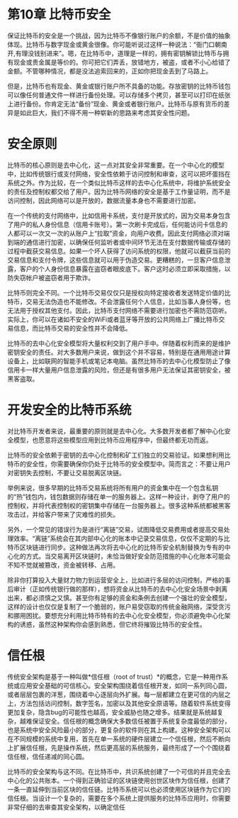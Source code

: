 第10章 比特币安全
===============

保证比特币的安全是一个挑战，因为比特币不像银行账户的余额，不是价值的抽象体现。比特币与数字现金或黄金很像。你可能听说过这样一种说法：“衙门口朝南开,有理没钱别进来”。嗯，在比特币中，道理是一样的，拥有密钥解锁比特币与拥有现金或贵金属是等价的。你可把它们弄丢，放错地方，被盗，或者不小心给错了金额。不管哪种情况，都是没法追索回来的，正如你把现金丢到了马路上。

但是，比特币也有现金、黄金或银行账户所不具备的功能。存放密钥的比特币钱包可以像任何普通文件一样进行备份处理。可以存储多个拷贝，甚至可以打印在纸张上进行备份。你肯定无法“备份”现金、黄金或者银行账户。比特币与原有货币的差异是如此巨大，我们不得不用一种崭新的思路来考虑其安全性问题。

# 安全原则

比特币的核心原则是去中心化，这一点对其安全非常重要。在一个中心化的模型中，比如传统银行或支付网络，安全性依赖于访问控制和审查，这可以把坏蛋挡在系统之外。作为比较，在一个类似比特币这样的去中心化系统中，将维护系统安全的责任及控制权都交给了用户。因为比特币网络的安全是基于工作量证明，而不是访问控制，因此网络可以是开放的，数据流量本身也不需要进行加密。

在一个传统的支付网络中，比如信用卡系统，支付是开放式的，因为交易本身包含了用户的私人身份信息（信用卡账号）。第一次刷卡完成后，任何能访问卡信息的人都可以一次又一次的从账户上“拉取”资金，向用户收费。因此支付网络必须对端到端的通信进行加密，以确保任何监听者或中间环节无法在支付数据传输或存储的过程中截获交易信息。如果一个坏人获得了访问系统的权限，他就可以截获当前的交易信息和支付令牌，这些信息就可以用于伪造交易。更糟糕的，一旦客户信息泄露，客户的个人身份信息暴露在盗窃者眼皮底下。客户这时必须立即采取措施，以防失窃帐户被盗窃者用于欺诈。

比特币则完全不同。一个比特币交易仅仅只是授权向特定接收者发送特定价值的比特币，交易无法伪造也不能修改。不会泄露任何个人信息，比如当事人身份等，也无法用于授权其他支付。因此，比特币支付网络不需要进行加密也不需防范窃听。实际上，你可以在诸如不安全的WiFi或者蓝牙等开放的公共网络上广播比特币交易信息，而比特币交易的安全性并不会降低。

比特币的去中心化安全模型将大量权利交到了用户手中。伴随着权利而来的是维护密钥安全的责任。对大多数用户来说，做到这个并不容易，特别是在通用用途计算设备上，比如联网的智能手机或笔记本电脑。虽然比特币的去中心化模型防止了像信用卡一样大量用户信息泄露的风险，但还是有很多用户无法保证其密钥安全，被黑客盗取。

# 开发安全的比特币系统

对比特币开发者来说，最重要的原则就是去中心化。大多数开发者都了解中心化安全模型，也愿意将这些模型应用到比特币应用程序中，但最终都无功而返。

比特币的安全依赖于密钥的去中心化控制和矿工们独立的交易验证。如果想利用比特币的安全性，你需要确保你仍处于比特币的安全模型中。简而言之：不要让用户对密钥失去控制，不要让交易脱离区块链。

举例来说，很多早期的比特币交易系统将所有用户的资金集中在一个包含私钥的“热”钱包内，钱包数据则存储在单一的服务器上。这样一种设计，剥夺了用户的控制权，并将代表控制权的密钥集中存储在一台服务器上。很多这种系统都被黑客攻击过，并给客户带来了灾难性的损失。

另外，一个常见的错误行为是进行“离链”交易，试图降低交易费用或者提高交易处理效率。“离链”系统会在其内部中心化的账本中记录交易信息，仅仅不定期的与比特币区块链进行同步。这种做法再次将去中心化的比特币安全机制替换为专有的中心化的方式。当交易离开区块链时，未恰当做好安全防范措施的中心化账本可能会不知不觉就被篡改，资金被转移、占用。

除非你打算投入大量财力物力到运营安全上，比如进行多层的访问控制，严格的事后审计（正如传统银行做的那样），想将资金从比特币的去中心化安全场景中剥离出来，都必须慎之又慎。甚至你有足够的资金和条例去创建一个强壮的安全模型，这样的设计也仅仅是复制了一个脆弱的，账户易受窃取的传统金融网络，深受贪污和挪用困扰。要想充分利用比特币特有的去中心化安全模型，你必须避免中心化架构的诱惑，虽然这种架构你会感到熟悉，但它终将摧毁比特币的安全性。

# 信任根

传统安全架构是基于一种叫做*信任根（root of trust）*的概念，它是一种用作系统或应用安全基础的可信核心。安全架构围绕着信任根开发，如同一系列同心圆，或者层层包裹的洋葱，围绕着中心逐层向外扩展。每一层都建立在更可信的内层之上，方法包括访问控制，数字签名，加密以及其他安全原语等。随着软件系统变得更加复杂，隐含bug的可能性也越高，安全威胁也随之增多。结果就是系统越复杂，越难保证安全。信任根的概念确保大多数信任被置于系统复杂度最低的部分，也是系统中安全风险最小的部分，更复杂的软件则在其上构建。这种安全架构可以在不同规模的系统中复用，首先在单一系统的硬件层建立一个信任根，然后不断向上扩展信任根，先是操作系统，然后更高层的系统服务，最终形成了一个个围绕着信任根，信任递减的同心圆。

比特币的安全架构与这不同。在比特币中，共识系统创建了一个可信的并且完全去中心化的公共账本。一个得到正确验证的区块链使用创世区块作为信任根，创建了一条一直延伸到当前区块的信任链。比特币系统可以也必须使用区块链作为它们的信任根。当设计一个复杂的，需要在多个系统上提供服务的比特币应用时，你需要非常仔细的去审查其安全架构，以确定信任